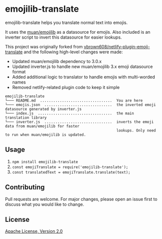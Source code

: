 # emojilib-translate

emojilib-translate helps you translate normal text into emojis.

It uses the [muan/emojilib](https://github.com/muan/emojilib) as a datasource for emojis. Also included is an inverter script to invert this datasource for easier lookups.

This project was originally forked from [vbrown608/netlify-plugin-emoji-translate](https://github.com/vbrown608/netlify-plugin-emoji-translate) and the following high-level changes were made:

* Updated muan/emojilib dependency to 3.0.x
* Updated inverter.js to handle new muan/emojilib 3.x emoji datasource format
* Added additional logic to translator to handle emojis with multi-worded names
* Removed netlify-related plugin code to keep it simple

```
emojilib-translate
└─── README.md  .................................  You are here
└─── emojis.json  ...............................  the inverted emoji datasource generated by inverter.js
└─── index.js  ..................................  the main translation library
└─── inverter.js  ...............................  inverts the emoji data from muan/emojilib for faster
                                                   lookups. Only need to run when muan/emojilib is updated.
```

## Usage

1. ``npm install emojilib-translate``
2. ``const emojiTranslate = require('emojilib-translate');``
3. ``const translatedText = emojiTranslate.translate(text);``

## Contributing
Pull requests are welcome. For major changes, please open an issue first to discuss what you would like to change.

## License
[Apache License, Version 2.0](http://www.apache.org/licenses/LICENSE-2.0)
